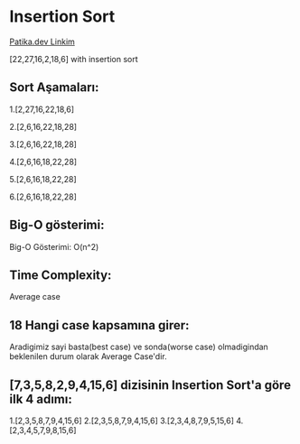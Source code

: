 # Insertion Sort

[Patika.dev Linkim](https://app.patika.dev/omerfbasaran)

[22,27,16,2,18,6] with insertion sort

## Sort Aşamaları:

1.[2,27,16,22,18,6]

2.[2,6,16,22,18,28]

3.[2,6,16,22,18,28]

4.[2,6,16,18,22,28]

5.[2,6,16,18,22,28]

6.[2,6,16,18,22,28]

## Big-O gösterimi:

Big-O Gösterimi: O(n^2)

## Time Complexity:

Average case

## 18 Hangi case kapsamına girer:

Aradigimiz sayi basta(best case) ve sonda(worse case) olmadigindan beklenilen durum olarak Average Case'dir.

## [7,3,5,8,2,9,4,15,6] dizisinin Insertion Sort'a göre ilk 4 adımı:

1.[2,3,5,8,7,9,4,15,6] 2.[2,3,5,8,7,9,4,15,6] 3.[2,3,4,8,7,9,5,15,6] 4.[2,3,4,5,7,9,8,15,6]
